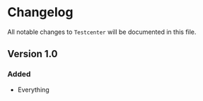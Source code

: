 # Changelog

All notable changes to `Testcenter` will be documented in this file.

## Version 1.0

### Added
- Everything
